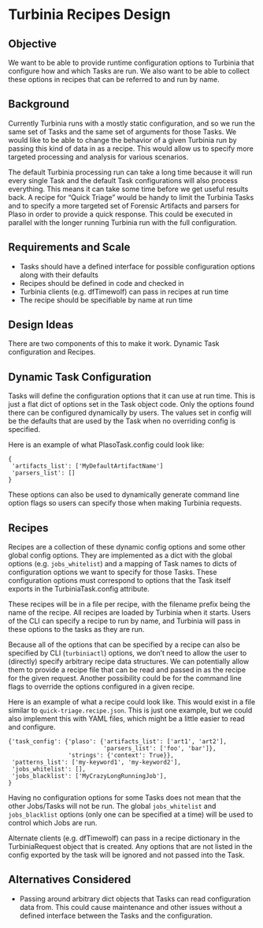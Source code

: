 # Turbinia Recipes Design

## Objective

We want to be able to provide runtime configuration options to Turbinia that
configure how and which Tasks are run. We also want to be able to collect these
options in recipes that can be referred to and run by name.

## Background

Currently Turbinia runs with a mostly static configuration, and so we run the
same set of Tasks and the same set of arguments for those Tasks. We would like
to be able to change the behavior of a given Turbinia run by passing this kind
of data in as a recipe. This would allow us to specify more targeted processing
and analysis for various scenarios.

The default Turbinia processing run can take a long time because it will run
every single Task and the default Task configurations will also process
everything. This means it can take some time before we get useful results back.
A recipe for “Quick Triage” would be handy to limit the Turbinia Tasks and to
specify a more targeted set of Forensic Artifacts and parsers for Plaso in order
to provide a quick response. This could be executed in parallel with the longer
running Turbinia run with the full configuration.

## Requirements and Scale

*   Tasks should have a defined interface for possible configuration options
    along with their defaults
*   Recipes should be defined in code and checked in
*   Turbinia clients (e.g. dfTimewolf) can pass in recipes at run time
*   The recipe should be specifiable by name at run time

## Design Ideas

There are two components of this to make it work. Dynamic Task configuration and
Recipes.

## Dynamic Task Configuration

Tasks will define the configuration options that it can use at run time. This is
just a flat dict of options set in the Task object code. Only the options found
there can be configured dynamically by users. The values set in config will be
the defaults that are used by the Task when no overriding config is specified.

Here is an example of what PlasoTask.config could look like:

```
{
 'artifacts_list': ['MyDefaultArtifactName']
 'parsers_list': []
}
```

These options can also be used to dynamically generate command line option flags
so users can specify those when making Turbinia requests.

## Recipes

Recipes are a collection of these dynamic config options and some other global
config options. They are implemented as a dict with the global options (e.g.
`jobs_whitelist`) and a mapping of Task names to dicts of configuration options
we want to specify for those Tasks. These configuration options must correspond
to options that the Task itself exports in the TurbiniaTask.config attribute.

These recipes will be in a file per recipe, with the filename prefix being the
name of the recipe. All recipes are loaded by Turbinia when it starts. Users of
the CLI can specify a recipe to run by name, and Turbinia will pass in these
options to the tasks as they are run.

Because all of the options that can be specified by a recipe can also be
specified by CLI (`turbiniactl`) options, we don’t need to allow the user to
(directly) specify arbitrary recipe data structures. We can potentially allow
them to provide a recipe file that can be read and passed in as the recipe for
the given request. Another possibility could be for the command line flags to
override the options configured in a given recipe.

Here is an example of what a recipe could look like. This would exist in a file
similar to `quick-triage.recipe.json`. This is just one example, but we could
also implement this with YAML files, which might be a little easier to read and
configure.

```
{'task_config': {'plaso': {'artifacts_list': ['art1', 'art2'],
                           'parsers_list': ['foo', 'bar']},
                 'strings': {'context': True}},
 'patterns_list': ['my-keyword1', 'my-keyword2'],
 'jobs_whitelist': [],
 'jobs_blacklist': ['MyCrazyLongRunningJob'],
}
```

Having no configuration options for some Tasks does not mean that the other
Jobs/Tasks will not be run. The global `jobs_whitelist` and `jobs_blacklist`
options (only one can be specified at a time) will be used to control which Jobs
are run.

Alternate clients (e.g. dfTimewolf) can pass in a recipe dictionary in the
TurbiniaRequest object that is created. Any options that are not listed in the
config exported by the task will be ignored and not passed into the Task.

## Alternatives Considered

*   Passing around arbitrary dict objects that Tasks can read configuration data
    from. This could cause maintenance and other issues without a defined
    interface between the Tasks and the configuration.
